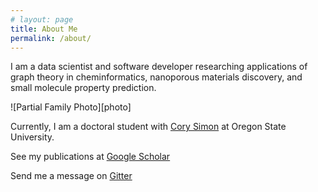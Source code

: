 ```yaml
---
# layout: page
title: About Me
permalink: /about/
---
```


I am a data scientist and software developer researching applications of graph theory in cheminformatics, nanoporous materials discovery, and small molecule property prediction.

![Partial Family Photo][photo]

Currently, I am a doctoral student with [Cory Simon][simon-ensemble] at Oregon State University.

See my publications at [Google Scholar][scholar]

Send me a message on [Gitter][gitter]

[simon-ensemble]: https://SimonEnsemble.github.io
[scholar]: https://scholar.google.com/citations?user=s8a0NmYAAAAJ&hl=en
[gitter]: https://gitter.im/eahenle/community
